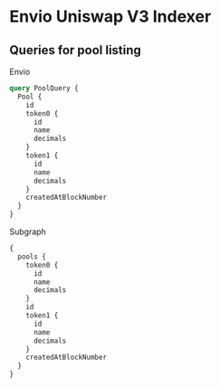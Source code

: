 
# Envio Uniswap V3 Indexer



## Queries for pool listing

Envio

```graphql
query PoolQuery {
  Pool {
    id
    token0 {
      id
      name
      decimals
    }
    token1 {
      id
      name
      decimals
    }
    createdAtBlockNumber
  }
}
```

Subgraph

```graphql
{
  pools {
    token0 {
      id
      name
      decimals
    }
    id
    token1 {
      id
      name
      decimals
    }
    createdAtBlockNumber
  }
}
```